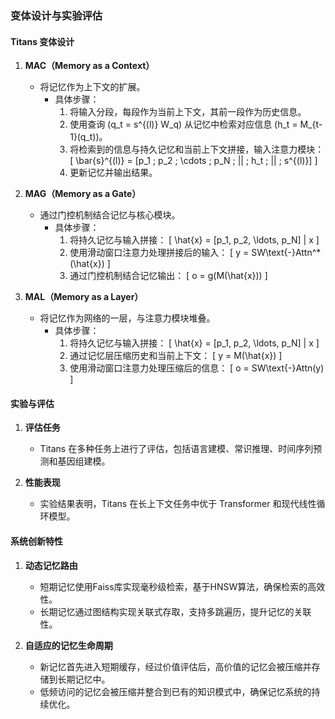 ### 变体设计与实验评估

#### Titans 变体设计

1. **MAC（Memory as a Context）**  
   - 将记忆作为上下文的扩展。
     - 具体步骤：
       1. 将输入分段，每段作为当前上下文，其前一段作为历史信息。
       2. 使用查询 \(q_t = s^{(l)} W_q\) 从记忆中检索对应信息 \(h_t = M_{t-1}(q_t)\)。
       3. 将检索到的信息与持久记忆和当前上下文拼接，输入注意力模块：
          \[
          \bar{s}^{(l)} = [p_1 \; p_2 \; \cdots \; p_N \; || \; h_t \; || \; s^{(l)}]
          \]
       4. 更新记忆并输出结果。

2. **MAG（Memory as a Gate）**  
   - 通过门控机制结合记忆与核心模块。
     - 具体步骤：
       1. 将持久记忆与输入拼接：
          \[
          \hat{x} = [p_1, p_2, \ldots, p_N] \| x
          \]
       2. 使用滑动窗口注意力处理拼接后的输入：
          \[
          y = SW\text{-}Attn^*(\hat{x})
          \]
       3. 通过门控机制结合记忆输出：
          \[
          o = g(M(\hat{x}))
          \]

3. **MAL（Memory as a Layer）**  
   - 将记忆作为网络的一层，与注意力模块堆叠。
     - 具体步骤：
       1. 将持久记忆与输入拼接：
          \[
          \hat{x} = [p_1, p_2, \ldots, p_N] \| x
          \]
       2. 通过记忆层压缩历史和当前上下文：
          \[
          y = M(\hat{x})
          \]
       3. 使用滑动窗口注意力处理压缩后的信息：
          \[
          o = SW\text{-}Attn(y)
          \]

#### 实验与评估

1. **评估任务**  
   - Titans 在多种任务上进行了评估，包括语言建模、常识推理、时间序列预测和基因组建模。

2. **性能表现**  
   - 实验结果表明，Titans 在长上下文任务中优于 Transformer 和现代线性循环模型。

#### 系统创新特性

1. **动态记忆路由**  
   - 短期记忆使用Faiss库实现毫秒级检索，基于HNSW算法，确保检索的高效性。
   - 长期记忆通过图结构实现关联式存取，支持多跳遍历，提升记忆的关联性。

2. **自适应的记忆生命周期**  
   - 新记忆首先进入短期缓存，经过价值评估后，高价值的记忆会被压缩并存储到长期记忆中。
   - 低频访问的记忆会被压缩并整合到已有的知识模式中，确保记忆系统的持续优化。